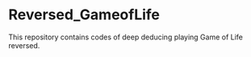 # Reversed_GameofLife
This repository contains codes of deep deducing playing Game of Life reversed. 
